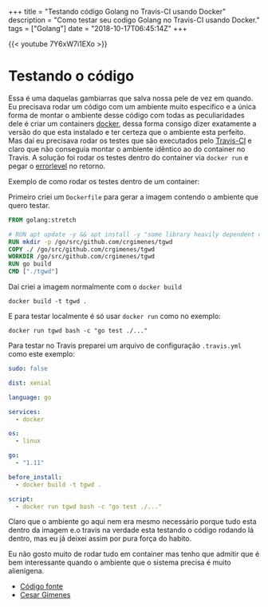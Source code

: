 +++
title = "Testando código Golang no Travis-CI usando Docker"
description = "Como testar seu codigo Golang no Travis-CI usando Docker."
tags = ["Golang"]
date = "2018-10-17T06:45:14Z"
+++

{{< youtube 7Y6xW7i1EXo >}}

# Testando o código

Essa é uma daquelas gambiarras que salva nossa pele de vez em quando. Eu precisava rodar um código com um ambiente muito especifico e a única forma de montar o ambiente desse código com todas as peculiaridades dele é criar um containers [docker](https://www.docker.com), dessa forma consigo dizer exatamente a versão do que esta instalado e ter certeza que o ambiente esta perfeito. Mas daí eu precisava rodar os testes que são executados pelo [Travis-CI](https://travis-ci.org) e claro que não conseguia montar o ambiente idêntico ao do container no Travis. A solução foi rodar os testes dentro do container via `docker run` e pegar o [errorlevel](https://en.wikipedia.org/wiki/Exit_status) no retorno.

Exemplo de como rodar os testes dentro de um container:

Primeiro criei um `Dockerfile` para gerar a imagem contendo o ambiente que quero testar.

```dockerfile
FROM golang:stretch

# RUN apt update -y && apt install -y "some library heavily dependent of the Linux version, like libmagick++-dev"
RUN mkdir -p /go/src/github.com/crgimenes/tgwd
COPY ./ /go/src/github.com/crgimenes/tgwd
WORKDIR /go/src/github.com/crgimenes/tgwd
RUN go build
CMD ["./tgwd"]
```

Daí criei a imagem normalmente com o `docker build`

```console
docker build -t tgwd .
```

E para testar localmente é só usar `docker run` como no exemplo:

```console
docker run tgwd bash -c "go test ./..."
```

Para testar no Travis preparei um arquivo de configuração `.travis.yml` como este exemplo:

```yml
sudo: false

dist: xenial

language: go

services:
  - docker

os:
  - linux

go:
  - "1.11"

before_install:
  - docker build -t tgwd .

script:
  - docker run tgwd bash -c "go test ./..."
```

Claro que o ambiente go aqui nem era mesmo necessário porque tudo esta dentro da imagem e.o travis na verdade esta testando o código rodando lá dentro, mas eu já deixei assim por pura força do habito.

Eu não gosto muito de rodar tudo em container mas tenho que admitir que é bem interessante quando o ambiente que o sistema precisa é muito alienígena.

- [Código fonte](https://github.com/crgimenes/tgwd)
- [Cesar Gimenes](https://crg.eti.br)
